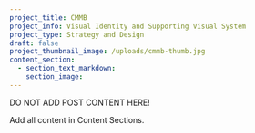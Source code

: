 ```yaml
---
project_title: CMMB
project_info: Visual Identity and Supporting Visual System
project_type: Strategy and Design
draft: false
project_thumbnail_image: /uploads/cmmb-thumb.jpg
content_section:
  - section_text_markdown:
    section_image:
---
```



DO NOT ADD POST CONTENT HERE!

Add all content in Content Sections.
